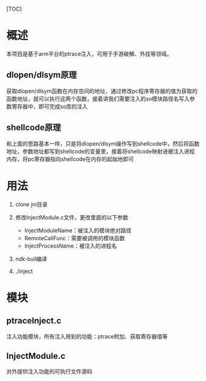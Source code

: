 [TOC]



# 概述

本项目是基于arm平台的ptrace注入，可用于手游破解、外挂等领域。



## dlopen/dlsym原理

获取dlopen/dlsym函数在内存空间的地址，通过修改pc程序寄存器的值为获取的函数地址，就可以执行这两个函数，接着讲我们需要注入的so模块路径名写入参数寄存器中，即可完成so库的注入



## shellcode原理

和上面的思路基本一样，只是将dlopen/dlsym操作写到shellcode中，然后将函数地址，参数地址都写到shellcode的变量里，接着将shellcode映射进被注入进程内存，将pc寄存器指向shellcode在内存的起始地即可



# 用法

1. clone jni目录
2. 修改InjectModule.c文件，更改里面的以下参数
   * InjectModuleName：被注入的模块绝对路径
   * RemoteCallFunc：需要被调用的模块函数
   * InjectProcessName：被注入的进程名

3. ndk-buil编译

4. ./inject

   

# 模块

## ptraceInject.c

注入功能模块，所有注入用到的功能：ptrace附加、获取寄存器值等



## InjectModule.c

对外提供注入功能的可执行文件源码

